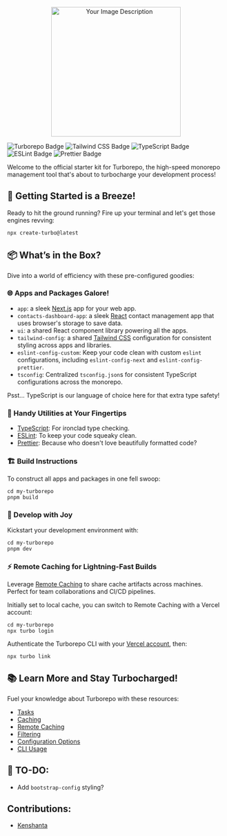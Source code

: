 <p align="center">
  <img width="300" src="./public/launchpad-logo-md.png" alt="Your Image Description">
</p>

![Turborepo Badge](https://img.shields.io/badge/Turborepo-EF4444?logo=turborepo&logoColor=fff&style=flat)
![Tailwind CSS Badge](https://img.shields.io/badge/Tailwind%20CSS-06B6D4?logo=tailwindcss&logoColor=fff&style=flat)
![TypeScript Badge](https://img.shields.io/badge/TypeScript-3178C6?logo=typescript&logoColor=fff&style=flat)
![ESLint Badge](https://img.shields.io/badge/ESLint-4B32C3?logo=eslint&logoColor=fff&style=flat)
![Prettier Badge](https://img.shields.io/badge/Prettier-F7B93E?logo=prettier&logoColor=fff&style=flat)

Welcome to the official starter kit for Turborepo, the high-speed monorepo management tool that's about to turbocharge
your development process!

## 🌟 Getting Started is a Breeze!

Ready to hit the ground running? Fire up your terminal and let's get those engines revving:

```sh
npx create-turbo@latest
```

## 📦 What’s in the Box?

Dive into a world of efficiency with these pre-configured goodies:

### 🌐 Apps and Packages Galore!

- `app`: a sleek [Next.js](https://nextjs.org/) app for your web app.
- `contacts-dashboard-app`: a sleek [React](https://react.dev/) contact management app that uses browser's storage to save data.
- `ui`: a shared React component library powering all the apps.
- `tailwind-config`: a shared [Tailwind CSS](https://tailwindcss.com/) configuration for consistent styling across
  apps and libraries.
- `eslint-config-custom`: Keep your code clean with custom `eslint` configurations, including `eslint-config-next`
  and `eslint-config-prettier`.
- `tsconfig`: Centralized `tsconfig.json`s for consistent TypeScript configurations across the monorepo.

Psst... TypeScript is our language of choice here for that extra type safety!

### 🔧 Handy Utilities at Your Fingertips

- [TypeScript](https://www.typescriptlang.org/): For ironclad type checking.
- [ESLint](https://eslint.org/): To keep your code squeaky clean.
- [Prettier](https://prettier.io): Because who doesn't love beautifully formatted code?

### 🏗️ Build Instructions

To construct all apps and packages in one fell swoop:

```
cd my-turborepo
pnpm build
```

### 🎨 Develop with Joy

Kickstart your development environment with:

```
cd my-turborepo
pnpm dev
```

### ⚡ Remote Caching for Lightning-Fast Builds

Leverage [Remote Caching](https://turbo.build/repo/docs/core-concepts/remote-caching) to share cache artifacts across
machines. Perfect for team collaborations and CI/CD pipelines.

Initially set to local cache, you can switch to Remote Caching with a Vercel account:

```
cd my-turborepo
npx turbo login
```

Authenticate the Turborepo CLI with your [Vercel account](https://vercel.com/docs/concepts/personal-accounts/overview),
then:

```
npx turbo link
```

## 📚 Learn More and Stay Turbocharged!

Fuel your knowledge about Turborepo with these resources:

- [Tasks](https://turbo.build/repo/docs/core-concepts/monorepos/running-tasks)
- [Caching](https://turbo.build/repo/docs/core-concepts/caching)
- [Remote Caching](https://turbo.build/repo/docs/core-concepts/remote-caching)
- [Filtering](https://turbo.build/repo/docs/core-concepts/monorepos/filtering)
- [Configuration Options](https://turbo.build/repo/docs/reference/configuration)
- [CLI Usage](https://turbo.build/repo/docs/reference/command-line-reference)

## 📝 TO-DO:

- Add `bootstrap-config` styling?

## Contributions:

- [Kenshanta](https://github.com/kenshanta)
